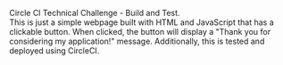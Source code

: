 Circle CI Technical Challenge - Build and Test.<br />
This is just a simple webpage built with HTML and JavaScript that has a clickable button. When clicked, the button will display a "Thank you for considering my application!" message. Additionally, this is tested and deployed using CircleCI.